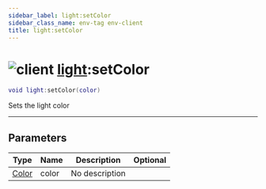 ```yaml
---
sidebar_label: light:setColor
sidebar_class_name: env-tag env-client
title: light:setColor
---
```


# <img src='/img/wiki/client.png' alt='client' data-tag='env-tag' /> [light](../light/README.md):setColor

```lua
void light:setColor(color)
```

Sets the light color<br/>

-----------------
## Parameters

| Type   | Name | Description | Optional |
| ------ | ---- | ----------- | -------: |
| [Color](../color/README.md) | color | No description |   |
